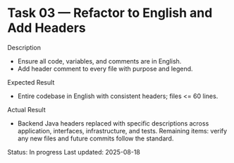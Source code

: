 <!--
 File: 03-refactor-english-and-headers.md
 Purpose: Task log for refactoring code/comments/variables to English and
 adding file headers. All Rights Reserved. Arodi Emmanuel
-->
# Task 03 — Refactor to English and Add Headers

Description
- Ensure all code, variables, and comments are in English.
- Add header comment to every file with purpose and legend.

Expected Result
- Entire codebase in English with consistent headers; files <= 60 lines.

Actual Result
- Backend Java headers replaced with specific descriptions across
  application, interfaces, infrastructure, and tests. Remaining items:
  verify any new files and future commits follow the standard.

Status: In progress
Last updated: 2025-08-18

